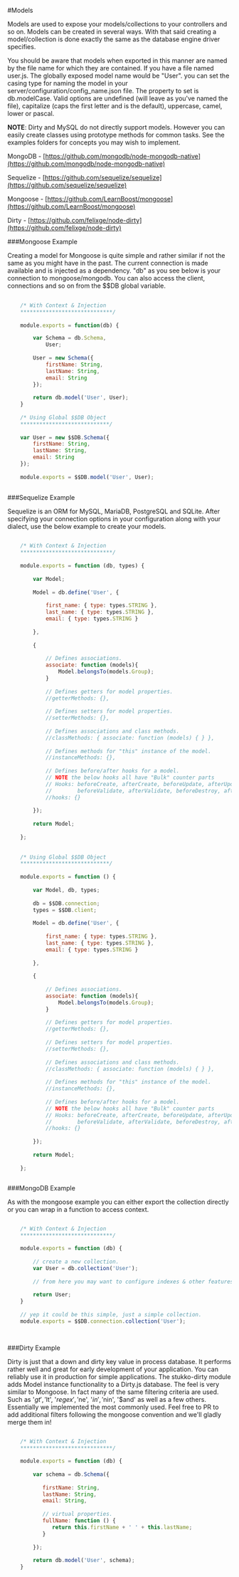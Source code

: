 #Models

Models are used to expose your models/collections to your controllers and so on. Models can be created in several ways.
With that said creating a model/collection is done exactly the same as the database engine driver specifies.

You should be aware that models when exported in this manner are named by the file name for which they are contained. If you have a file named user.js.
The globally exposed model name would be "User". you can set the casing type for naming the model in your server/configuration/config_name.json file.
The property to set is db.modelCase. Valid options are undefined (will leave as you've named the file), capitalize (caps the first letter and is the default), uppercase,
camel, lower or pascal.

**NOTE**: Dirty and MySQL do not directly support models. However you can easily create classes using prototype methods for common tasks. See the examples folders for concepts you may wish to implement.

MongoDB     -   [https://github.com/mongodb/node-mongodb-native](https://github.com/mongodb/node-mongodb-native)

Sequelize   -   [https://github.com/sequelize/sequelize](https://github.com/sequelize/sequelize)

Mongoose    -   [https://github.com/LearnBoost/mongoose](https://github.com/LearnBoost/mongoose)

Dirty       -   [https://github.com/felixge/node-dirty](https://github.com/felixge/node-dirty)

###Mongoose Example

Creating a model for Mongoose is quite simple and rather similar if not the same as you might have in the past.
The current connection is made available and is injected as a dependency. "db" as you see below is your connection
to mongoose/mongodb. You can also access the client, connections and so on from the $$DB global variable.

```js   
    
    /* With Context & Injection
    *****************************/
    
    module.exports = function(db) {

        var Schema = db.Schema,
            User;
            
        User = new Schema({
            firstName: String,
            lastName: String,
            email: String
        });
        
        return db.model('User', User);
    }
    
    /* Using Global $$DB Object
    ****************************/
        
    var User = new $$DB.Schema({
        firstName: String,
        lastName: String,
        email: String
    });
        
    module.exports = $$DB.model('User', User);
    
```

###Sequelize Example

Sequelize is an ORM for MySQL, MariaDB, PostgreSQL and SQLite. After specifying your connection options in your configuration
along with your dialect, use the below example to create your models.

```js        
    
    /* With Context & Injection
    *****************************/
    
    module.exports = function (db, types) {
        
        var Model;
        
        Model = db.define('User', {
    
            first_name: { type: types.STRING },
            last_name: { type: types.STRING },
            email: { type: types.STRING }
    
        },
    
        {
  
            // Defines associations.
            associate: function (models){
                Model.belongsTo(models.Group);
            }
    
            // Defines getters for model properties.
            //getterMethods: {},
    
            // Defines setters for model properties.
            //setterMethods: {},
    
            // Defines associations and class methods.
            //classMethods: { associate: function (models) { } },
    
            // Defines methods for "this" instance of the model.
            //instanceMethods: {},
    
            // Defines before/after hooks for a model.
            // NOTE the below hooks all have "Bulk" counter parts
            // Hooks: beforeCreate, afterCreate, beforeUpdate, afterUpdate,
            //        beforeValidate, afterValidate, beforeDestroy, afterDestroy
            //hooks: {}
    
        });
    
        return Model;
        
    };
    
    
    /* Using Global $$DB Object
    ****************************/
    
    module.exports = function () {
            
        var Model, db, types;
        
        db = $$DB.connection;
        types = $$DB.client;
        
        Model = db.define('User', {
    
            first_name: { type: types.STRING },
            last_name: { type: types.STRING },
            email: { type: types.STRING }
    
        },
    
        {
  
            // Defines associations.
            associate: function (models){
                Model.belongsTo(models.Group);
            }
    
            // Defines getters for model properties.
            //getterMethods: {},
    
            // Defines setters for model properties.
            //setterMethods: {},
    
            // Defines associations and class methods.
            //classMethods: { associate: function (models) { } },
    
            // Defines methods for "this" instance of the model.
            //instanceMethods: {},
    
            // Defines before/after hooks for a model.
            // NOTE the below hooks all have "Bulk" counter parts
            // Hooks: beforeCreate, afterCreate, beforeUpdate, afterUpdate,
            //        beforeValidate, afterValidate, beforeDestroy, afterDestroy
            //hooks: {}
    
        });
    
        return Model;
        
    };
    
```

###MongoDB Example

As with the mongoose example you can either export the collection directly or you can wrap in a function to access context. 

```js   

    /* With Context & Injection
    *****************************/

    module.exports = function (db) {
  
        // create a new collection.
        var User = db.collection('User');
        
        // from here you may want to configure indexes & other features.
  
        return User;
    }    
    
    // yep it could be this simple, just a simple collection.
    module.exports = $$DB.connection.collection('User');
  
    
```

###Dirty Example

Dirty is just that a down and dirty key value in process database. It performs rather well and great for early development
of your application. You can reliably use it in production for simple applications. The stukko-dirty module adds Model
instance functionality to a Dirty.js database. The feel is very similar to Mongoose. In fact many of the same filtering
criteria are used. Such as '$gt', '$lt', '$regex', '$ne', '$in', '$nin', '$and' as well as a few others. Essentially
we implemented the most commonly used. Feel free to PR to add additional filters following the mongoose convention 
and we'll gladly merge them in!

```js   

    /* With Context & Injection
    *****************************/

    module.exports = function (db) {
        
        var schema = db.Schema({
        
           firstName: String,
           lastName: String,
           email: String,
           
           // virtual properties.
           fullName: function () {
              return this.firstName + ' ' + this.lastName;
           }
           
        });
        
        return db.model('User', schema);
    }    
  
    
```



